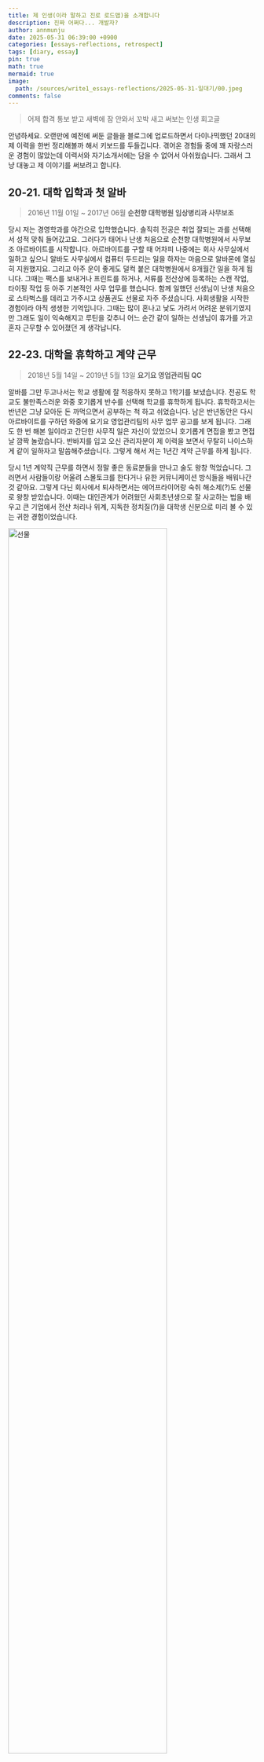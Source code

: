 ```yaml
---
title: 제 인생(이라 말하고 진로 로드맵)을 소개합니다 
description: 진짜 어쩌다... 개발자?
author: annmunju
date: 2025-05-31 06:39:00 +0900
categories: [essays-reflections, retrospect]
tags: [diary, essay]
pin: true
math: true
mermaid: true
image:
  path: /sources/write1_essays-reflections/2025-05-31-일대기/00.jpeg
comments: false
---
```


> 어제 합격 통보 받고 새벽에 잠 안와서 꼬박 새고 써보는 인생 회고글

안녕하세요. 오랜만에 예전에 써둔 글들을 블로그에 업로드하면서 다이나믹했던 20대의 제 이력을 한번 정리해볼까 해서 키보드를 두들깁니다. 겪어온 경험들 중에 꽤 자랑스러운 경험이 많았는데 이력서와 자기소개서에는 담을 수 없어서 아쉬웠습니다. 그래서 그냥 대놓고 제 이야기를 써보려고 합니다.

## 20-21. 대학 입학과 첫 알바

> 2016년 11월 01일 ~ 2017년 06월 **순천향 대학병원 임상병리과 사무보조**

당시 저는 경영학과를 야간으로 입학했습니다. 솔직히 전공은 취업 잘되는 과를 선택해서 성적 맞춰 들어갔고요. 그러다가 태어나 난생 처음으로 순천향 대학병원에서 사무보조 아르바이트를 시작합니다. 
아르바이트를 구할 때 어차피 나중에는 회사 사무실에서 일하고 싶으니 알바도 사무실에서 컴퓨터 두드리는 일을 하자는 마음으로 알바몬에 열심히 지원했지요. 그리고 아주 운이 좋게도 덜컥 붙은 대학병원에서 8개월간 일을 하게 됩니다. 
그때는 팩스를 보내거나 프린트를 하거나, 서류를 전산상에 등록하는 스캔 작업, 타이핑 작업 등 아주 기본적인 사무 업무를 했습니다. 함께 일했던 선생님이 난생 처음으로 스타벅스를 데리고 가주시고 상품권도 선물로 자주 주셨습니다. 사회생활을 시작한 경험이라 아직 생생한 기억입니다. 그때는 많이 혼나고 낯도 가려서 어려운 분위기였지만 그래도 일이 익숙해지고 루틴을 갖추니 어느 순간 같이 일하는 선생님이 휴가를 가고 혼자 근무할 수 있어졌던 게 생각납니다.

## 22-23. 대학을 휴학하고 계약 근무 

> 2018년 5월 14일 ~ 2019년 5월 13일 **요기요 영업관리팀 QC**

알바를 그만 두고나서는 학교 생활에 잘 적응하지 못하고 1학기를 보냈습니다. 전공도 학교도 불만족스러운 와중 호기롭게 반수를 선택해 학교를 휴학하게 됩니다. 휴학하고서는 반년은 그냥 모아둔 돈 까먹으면서 공부하는 척 하고 쉬었습니다. 남은 반년동안은 다시 아르바이트를 구하던 와중에 요기요 영업관리팀의 사무 업무 공고를 보게 됩니다.
그래도 한 번 해본 일이라고 간단한 사무직 일은 자신이 있었으니 호기롭게 면접을 봤고 면접 날 깜짝 놀랐습니다. 반바지를 입고 오신 관리자분이 제 이력을 보면서 무탈히 나이스하게 같이 일하자고 말씀해주셨습니다. 그렇게 해서 저는 1년간 계약 근무를 하게 됩니다. 

당시 1년 계약직 근무를 하면서 정말 좋은 동료분들을 만나고 술도 왕창 먹었습니다. 그러면서 사람들이랑 어울려 스몰토크를 한다거나 유한 커뮤니케이션 방식들을 배워나간 것 같아요. 그렇게 다닌 회사에서 퇴사하면서는 에어프라이어랑 숙취 해소제(?)도 선물로 왕창 받았습니다. 이때는 대인관계가 어려웠던 사회초년생으로 잘 사교하는 법을 배우고 큰 기업에서 전산 처리나 위계, 지독한 정치질(?)을 대학생 신분으로 미리 볼 수 있는 귀한 경험이었습니다.

<img src="sources/write1_essays-reflections/2025-05-31-일대기/01.jpeg" alt="선물" style="width: 80%;">

## 23-24. 장기 봉사활동과 상장!

> 2019년 6월 13일 ~ 2020년 6월 28일 **아름다운가게 활동천사**

1년 계약이 만료된 후에 저는 꽤 다행이라 생각했습니다. 돌아갈 곳이 있는, 실업급여 수급 상태였으니까요. 그렇지만 아직 학교로 복학하기 전이어서 남는 시간동안 뭘 하면 좋을지 매번 고민이었는데 당시 회사를 같이 다닌 동료가 봉사활동을 추천해줘서 다니게 됩니다. 

집에서 가장 가까운 곳(그 당시 장한평역에 아름다운가게)을 처음 갔는데요. 그때 경험한 봉사가 참 좋았던게 겪어본적 없는 손님 응대나 포스기 전산 업무를 다뤄볼 수 있던게 좋은 경험 같습니다. 역시 해보기 전까지는 무서웠던 일이 막상 제가 하게 되니 별게 없고 아는 사람을 대하는 방식은 전 회사에서 배웠지만 모르는 사람을 대하는 방식은 이번 봉사에서 배우게 된 것 같습니다.
또, 덕분에 가게서 파는 옷이나 물건들도 많이 구매하고 가지고 있는 옷, 책 기부도 해서 자원을 다시 활용하고 미니멀라이프의 가치를 크게 느낄 수 있었습니다. (진짜로..! 그래서 미니멀 라이프 책이랑 다큐멘터리 열심히 봤던 기억이 납니다.) 아직도 그 때 구매한 3,500원 짜리 백팩을 메고 다닙니다.

<img src="sources/write1_essays-reflections/2025-05-31-일대기/02.jpeg" alt="뱃지 인증" style="width: 60%;">

<div style="display: flex; justify-content: center; gap: 2%; align-items: flex-start;">
  <img src="sources/write1_essays-reflections/2025-05-31-일대기/03.jpeg" alt="상장1" style="height: auto;">
  <img src="sources/write1_essays-reflections/2025-05-31-일대기/04.jpeg" alt="상장2" style="height: auto;">
</div>

어릴때부터 상복은 없었는데 이때 처음으로 봉사활동으로 장학금도 타고 구청장 상장도 받아서 너무 기뻤던 해였습니다. 공부론 못타봤지만 봉사활동으로 장학금이라니..!

## 24. 방학 내내 현장실습

> 2020년 1월 2일 ~ 2020년 2월 21일 **매스씨앤지 마케팅실 실습**
> 
> 2020년 7월 ~ 2020년 8월 **SnC 경영컨설팅 실습**

3학년 때는 학교 연계로 현장실습을 다녔습니다. 이때도 여전히 일을 더 배워야 한다는 마음가짐이 늘 속에 있어서 학교 수업도 중요하지만 현장에서 배우는게 다르다고 생각했습니다. 그치만 이때를 기억해보면 최악의 한해였던 것 같습니다. 

기대했던 마케팅 실습은 그냥 국가 예산에서 자신들이 수주할만한 예산 목록을 기록해서 전산화하는 작업이라 단순 노동 반복이었고, 경영컨설팅 회사는 지독한 술문화를 보여준 곳이었습니다. 반항아 기질이 가득 차서는 술문화에 반항했다가 따로 불려가 술자리 내내 잔소리 들어야 했습니다. 헤헤... 결국 그 날 집에 가는길에 울면서 그만두겠다고 했는데 그 잔소리 당사자분이 사과하셔서 그냥 군말없이 두달 다녔습니다. 지금 생각해보면 이보다 더 어려운 회사는 내 생에 없어야한다! 라는 가이드라인이 된 것 같습니다.

그래도 실습을 다니는 동안에 학교를 다니며 배운 기업 분석 내용(PEST, 벤치마킹 분석 등)을 실제로 적용해 그걸로 만든 자료가 실제 공기업에 컨설팅 자료에 포함되기도 해서 뿌듯했던 기억입니다.

<img src="sources/write1_essays-reflections/2025-05-31-일대기/05.jpeg" alt="마케팅 실습" style="width: 80%;">

## 25. 졸업과 사무보조 아르바이트

> 2020년 11월 ~ 2021년 1월 **티머니 마케팅팀 사무보조**
> 
> 2021년 3월 ~ 2021년 9월 **에스티유니타스 SCM팀 사무보조**

4학년을 마치고 졸업이 다가오면서 어떤 진로를 선택해야 좋을지 기로에 섰던 시기입니다. 경영학을 배우면서 마케팅을 해야겠다 다짐했는데 당시에는 디지털 마케팅이 성행했습니다. 그래서 부전공으로 CRM & 디지털 마케팅을 배우게 됩니다.

학교를 재학하면서 아르바이트로 티머니와 에스티유니타스를 다니게 되는데요. 티머니는 3개월 계약직만 뽑는 체계로 오전 아르바이트를 진행했는데 필요한 데이터를 정리하고 추출하는 작업을 진행했습니다. 이 데이터는 마케팅 보고서의 재료가 됐고요.

부전공 수업에서 배운 R을 활용해서 전처리를 코드로 진행했는데 근무시간 4시간 중 1시간이면 수기 작업을 포함해도 끝나서 남는 시간에 강의 들었던게 기억납니다. 이를 기점으로 코드를 활용한 자동화의 매력에 빠지게 됩니다. 다른 회사를 다니면서도 느꼈지만 자동화 할 수 있는 수많은 부분을 값싼 인력(저요!)으로 대체한다는 느낌이 들었습니다. 여기를 다니면서 저는 R, Python을 기반으로 하는 데이터 전처리와 분석에 눈을 뜨게 됩니다.

<div style="display: flex; justify-content: center; gap: 2%; align-items: flex-start;">
  <img src="sources/write1_essays-reflections/2025-05-31-일대기/06.jpeg" alt="상장1" style="height: auto;">
  <img src="sources/write1_essays-reflections/2025-05-31-일대기/07.jpeg" alt="상장2" style="height: auto;">
</div>

그만두는 날, 짧게 일했지만 감사하게도 이렇게 편지를 남겨주셔서 지금까지도 보관중이랍니다.

## 26. 국비지원 교육과 첫 취업

> 2021년 12월 ~ 2022년 5월 **멀티캠퍼스 데이터 사이언스 전문가 과정**
> 
> 2022년 8월 8일 **아이스크림아트 데이터 분석가 인턴**으로 첫 취업!

계약직, 알바, 실습생 신분을 전전하던 시기에 국비지원 교육을 알게 됩니다. 그중에서도 데이터 사이언스를 선택했습니다. 학과 과정에서도 통계 수업은 자신 있었고 부전공 수업으로 R, python을 다루는데 자신이 있었기 때문이에요. 그래서 데이터 사이언스를 선택해 강의를 듣고 점차 ML/AI 모델링, Django와 같은 웹 프레임워크도 슬슬 알게 된 시점이지요.

교육을 듣는 중에 아주 재밌는 프로젝트를 진행했는데 **감성 서점** 이라는 주제로 책에 나온 키워드와 음악에 나온 가사를 매칭해 유사한 결과를 보여주는 새로운 형태의 서점이었습니다. 지금 생각해도 멀티모달을 활용한 꽤 재밌는 아이템이었던 것 같은데 당시에는 부족해 책 소개글과 가사 정도만 가지고 만들어 우수상을 받은 기억입니다.

위 프로젝트 경험을 작성한 이력서로 아이스크림아트에서 첫 면접을 보게 됩니다. 태어나서 정규직 첫 면접이었습니다. 면접 당시 모르는 개념이 많은 지원자였는데 오히려 짧은 경험에 모르는게 당연하다며 아는척 하지 않는 모습을 좋게 봐주셨습니다. 그래서 아주 운좋은 첫번째 회사 생활을 시작하게 됩니다!

## 27-28. 본격 신입 사원 시작. 주니어 개발자로 성장

> 2022년 11월 8일 ~ 2024년 9월 20일 **아이스크림아트 ML Application 개발자**

데이터 분석으로 일을 시작했지만 작은 회사 특성상 모델 데모 페이지도 만들어야하고, 모델 훈련도 해야하고, 백엔드 개발도 해야하는... 잡부의 삶이 시작되었습니다. 물론 저는 뭘 좋아하는지 자신있는지 잘하는지 알지 못하는 단계였기 때문에 이런 다양한 업무 경험이 오히려 도움이 되었습니다.

AI 서비스 기획을 할 일도 꽤 있었는데 제가 생각하는 좋은 아이템을 대표님께 발표드리니 한번 개발하라며 TF 팀도 꾸려주셔서 재밌는 업무들을 했습니다. (시장엔 출시하지 못했지만요.)

<div style="display: flex; justify-content: center; gap: 2%; align-items: flex-start;">
  <img src="sources/write1_essays-reflections/2025-05-31-일대기/08.jpeg" alt="업무 현장1" style="height: auto;">
  <img src="sources/write1_essays-reflections/2025-05-31-일대기/09.jpeg" alt="업무 현장2" style="height: auto;">
</div>

그때 직접 시연을 하면서 보여드리기 위해서 회의실에 현장을 꾸미면서 기대에 찼던게 아직 기억이 납니다. 하지만 TF 인력상 제대로 만들진 못했습니다. 그것 말고도 기술세미나, 연구세미나를 통해 각자 매주 논문을 읽고 리뷰하거나 유데미 강의를 결제해줘서 소장님이 직접 교육을 해주시기도 했습니다. [그때 정리한 공부 내용을 깃허브에 기록하기도 했습니다.](https://github.com/annmunju/annmunju/tree/main/TIL/2023)

그렇지만 AI 연구소에서의 저는 AI 모델링과 분석에 특화된 인력으로 두고싶어 하시고, 저는 뭔가 만드는게 재밌는 사람이라 개발업무를 주도적으로 하고싶어서 다른 길을 탐색하고파 퇴사를 결심하게 됩니다.

## 28-29. 퇴사 - 교육 - 부트캠프 - 취준 - ?

> 2024년 9월 23일 ~ 2025년 2월 **AWS Korea와 함께하는 클라우드 아키텍처 교육**

약 3년전에 들은 국비교육으로 더이상의 국비교육은 들을 수 없지만 서울시에서 시행하는 소프트웨어 교육 SeSAC의 기회가 있어 작년과 올해에 걸처 듣게 되었습니다. 기존 회사에서는 온프레미스 서버 위주로 개발하고 운영했습니다. 하지만 그렇게 서버를 구축하는 회사는 많지 않고 클라우드 서비스를 활용할 줄 알아야 개발자로써 더 좋은 역량을 갖춘다고 생각했습니다. 

그래서 클라우드 아키텍처 교육을 통해 VM 서버 가상화 개념부터 퍼블릭, 프라이빗 클라우드까지 배우는 시간을 보냈습니다. 물론 모든 과정을 온전히 다 숙지할 수 없는 빠른 속도였지만 그래도 앞서 근무했던 경험이 있어 좀 더 유연하고 빠르게 습득했던 것 같습니다. 또 프로젝트를 통해서 개인적으로는 접하기 힘든 쿠버네티스 상에서의 개발을 경험하게 되었습니다. 무료 교육인데 점심 식대도 제공해주고 AWS 공인 자격증 비용도 지불해주어서 오랜만에 자격증도 취득했습니다.

이 과정에서 어떤 분야로 다시 취업해야할지 고민했고 **데이터 엔지니어** 직무로 취업하겠다고 다짐합니다. 기존 AI 업무를 완전 배제한 것도 아니고, 데이터 전처리는 잡부때 열심히 해봤고, 적당히 쿼리를 짜본 경험, Airflow 사용하고 스터디했던 경험들로 직무를 결정했습니다.

> 2025년 3월 ~ 2025년 5월 **NIPA-AWS Developer 부트캠프**

교육을 통해 익혔던 내용을 바탕으로 프로젝트 중심의 짧은 부트캠프를 수강하면서 이해가 어려웠던 AWS 클라우드 부분을 조금 더 강화하게 됩니다. 교육을 수강한 후에 데이터 파이프라인에 해당하는 프로젝트를 본격적으로 주도하에 진행하게 되었고 개발자 과정에서 대상이라는 쾌거를 이루게 됩니다..!

<div style="display: flex; justify-content: center; gap: 2%; align-items: flex-start;">
  <img src="sources/write1_essays-reflections/2025-05-31-일대기/10.png" alt="업무 현장1" style="height: auto;">
  <img src="sources/write1_essays-reflections/2025-05-31-일대기/11.png" alt="업무 현장2" style="height: auto;">
</div>

말도 많고 탈도 많은 프로젝트였지만 팀원들간 불화가 생길 때의 현명한 대처와 공수가 부족할 때는 어떻게 해나가야 하는게 좋은 방식인지 배웠던 경험인 것 같습니다. (그래도 여전히 어려운 일인 것 같습니다 ㅠㅠ...) 제 손을 많이 거쳐간 프로젝트였고 발표도 단독 진행해서 정말 큰 애착이 생긴 프로젝트 입니다.

> 2025년 6월 ...!

쉼없이 달려온 20대. 이제 반년 남았습니다. 제게 20대는 얼레벌레 경영학과를 다니면서 학교 안과 밖에서 최대한 다양한 경험을 쌓아가면서 제게 잘 맞는 일이 무엇인지 한참 찾았던 시기입니다. 졸업 후에 갈피를 잡았다 생각한 시점에도 거기서 머물지 않고 제가 더 잘할 수 있는 일로 새로운 방향을 모색해봤습니다. 사이사이에 더 많은 알바와 자잘한 교육이 들어있습니다. 열심히 살아왔다고 생각합니다.

- 근조기 배송 회사, 인터넷 방송 관리자, 사업 논문 조사 및 저자 연락, 소품샵 등 알바...
- 유데미 강의, 코세라 강의, AWS 스킬빌더 등 온라인 강의와 네이버 부스트코스 수료 교육...

그렇지만 오랜만에 돌아온 취업은 어려웠고, 그래서 떨리는 밤이었습니다. 고대하던 면접 합격 메일을 어제 받고 너무나 기뻤습니다. 그냥 기쁘다는 말도 모자라게 행복했습니다. 무엇보다 지금까지의 경험중에 가장 힘든 취업 준비 기간이었습니다. 이번 취업 준비는 SeSAC에 잡코디님께도 도움받고 포트폴리오 첨삭도 모두 받으면서 매일 조금씩 더 저를 잘 어필하려고 애썼습니다. 거의 100개 가까이의 서류를 넣으면서 3번의 면접을 보았고 감사하게도 면접은 모두 합격하여 가장 가고싶은 회사를 가게 되었습니다. 

20대 마지막을 보내면서. 언제나 그랬듯 일로 인정받고 진심을 다해 파고들어 빨리 배우고 성장하는 데이터 엔지니어가 되고자 합니다. 

잘 부탁드립니다. 개발자 안문주였습니다.